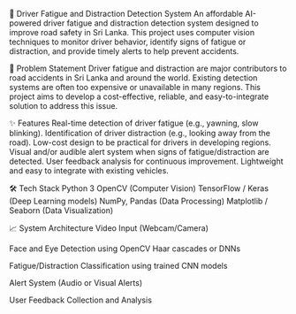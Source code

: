 🚗 Driver Fatigue and Distraction Detection System
An affordable AI-powered driver fatigue and distraction detection system designed to improve road safety in Sri Lanka.
This project uses computer vision techniques to monitor driver behavior, identify signs of fatigue or distraction, and provide timely alerts to help prevent accidents.

🛑 Problem Statement
Driver fatigue and distraction are major contributors to road accidents in Sri Lanka and around the world.
Existing detection systems are often too expensive or unavailable in many regions.
This project aims to develop a cost-effective, reliable, and easy-to-integrate solution to address this issue.

✨ Features
Real-time detection of driver fatigue (e.g., yawning, slow blinking).
Identification of driver distraction (e.g., looking away from the road).
Low-cost design to be practical for drivers in developing regions.
Visual and/or audible alert system when signs of fatigue/distraction are detected.
User feedback analysis for continuous improvement.
Lightweight and easy to integrate with existing vehicles.

🛠️ Tech Stack
Python 3
OpenCV (Computer Vision)
TensorFlow / Keras (Deep Learning models)
NumPy, Pandas (Data Processing)
Matplotlib / Seaborn (Data Visualization)

📈 System Architecture
Video Input (Webcam/Camera)

Face and Eye Detection using OpenCV Haar cascades or DNNs

Fatigue/Distraction Classification using trained CNN models

Alert System (Audio or Visual Alerts)

User Feedback Collection and Analysis
